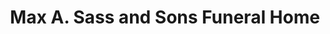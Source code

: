 ---
title: "Max A. Sass and Sons Funeral Home"
url: /milwaukee/max-a-sass-and-sons-funeral-home/
shop: funeral directors
---